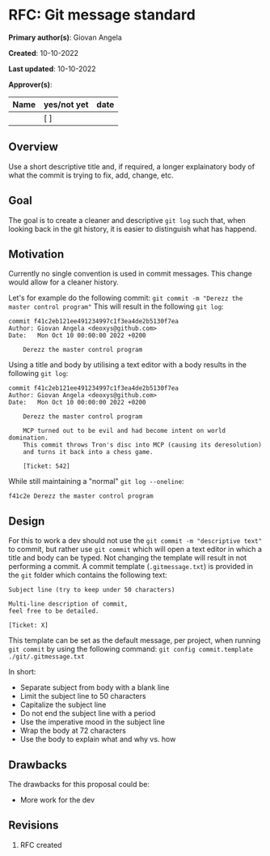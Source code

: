 # RFC: Git message standard

**Primary author(s)**: Giovan Angela

**Created**: 10-10-2022

**Last updated**: 10-10-2022

**Approver(s)**:

| Name | yes/not yet | date |
| ---- | ----------- | ---- |
|      | [ ]         |      |

## Overview
<!-- If someone only reads this far, what do you want them to know? -->
Use a short descriptive title and, if required, a longer explainatory body of what the commit is trying to fix, add, change, etc.

## Goal
<!-- What problems are you trying to solve? What problems are you not trying to solve? -->
The goal is to create a cleaner and descriptive `git log` such that, when looking back in the git history, it is easier to distinguish what has happend.

## Motivation
<!-- What is the current state of the world? Why is this change being proposed? -->
Currently no single convention is used in commit messages. This change would allow for a cleaner history.

Let's for example do the following commit:
`git commit -m "Derezz the master control program"`
This will result in the following `git log`:
```
commit f41c2eb121ee491234997c1f3ea4de2b5130f7ea
Author: Giovan Angela <deoxys@github.com>
Date:   Mon Oct 10 00:00:00 2022 +0200

    Derezz the master control program
```
Using a title and body by utilising a text editor with a body results in the following `git log`:

```
commit f41c2eb121ee491234997c1f3ea4de2b5130f7ea
Author: Giovan Angela <deoxys@github.com>
Date:   Mon Oct 10 00:00:00 2022 +0200

    Derezz the master control program

    MCP turned out to be evil and had become intent on world domination.
    This commit throws Tron's disc into MCP (causing its deresolution)
    and turns it back into a chess game.

    [Ticket: 542]
```
While still maintaining a "normal" `git log --oneline`:
```
f41c2e Derezz the master control program
```

## Design
For this to work a dev should not use the `git commit -m "descriptive text"` to commit, but rather use `git commit` which will open a text editor in which a title and body can be typed. Not changing the template will result in not performing a commit. A commit template (`.gitmessage.txt`) is provided in the `git` folder which contains the following text:

```
Subject line (try to keep under 50 characters)

Multi-line description of commit,
feel free to be detailed.

[Ticket: X]
```
This template can be set as the default message, per project, when running `git commit` by using the following command: `git config commit.template ./git/.gitmessage.txt`

In short:
- Separate subject from body with a blank line
- Limit the subject line to 50 characters
- Capitalize the subject line
- Do not end the subject line with a period
- Use the imperative mood in the subject line
- Wrap the body at 72 characters
- Use the body to explain what and why vs. how

## Drawbacks
<!-- What are the possible drawbacks of this proposal? ex. Higher costs, less flexibility for the developer, etc... -->
The drawbacks for this proposal could be:
- More work for the dev

## Revisions
1. RFC created 